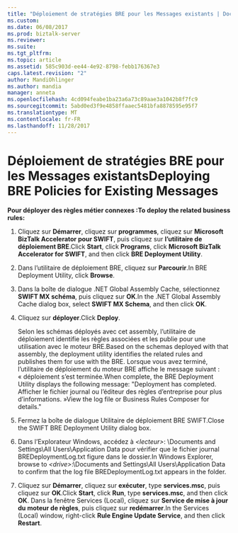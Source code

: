 ```yaml
---
title: "Déploiement de stratégies BRE pour les Messages existants | Documents Microsoft"
ms.custom: 
ms.date: 06/08/2017
ms.prod: biztalk-server
ms.reviewer: 
ms.suite: 
ms.tgt_pltfrm: 
ms.topic: article
ms.assetid: 585c903d-ee44-4e92-8798-febb176367e3
caps.latest.revision: "2"
author: MandiOhlinger
ms.author: mandia
manager: anneta
ms.openlocfilehash: 4cd094feabe1ba23a6a73c89aae3a1042b8f7fc9
ms.sourcegitcommit: 5abd0ed3f9e4858ffaaec5481bfa8878595e95f7
ms.translationtype: MT
ms.contentlocale: fr-FR
ms.lasthandoff: 11/28/2017
---
```

# <a name="deploying-bre-policies-for-existing-messages"></a><span data-ttu-id="d2c20-102">Déploiement de stratégies BRE pour les Messages existants</span><span class="sxs-lookup"><span data-stu-id="d2c20-102">Deploying BRE Policies for Existing Messages</span></span>
<span data-ttu-id="d2c20-103">**Pour déployer des règles métier connexes :**</span><span class="sxs-lookup"><span data-stu-id="d2c20-103">**To deploy the related business rules:**</span></span>  
  
1.  <span data-ttu-id="d2c20-104">Cliquez sur **Démarrer**, cliquez sur **programmes**, cliquez sur **Microsoft BizTalk Accelerator pour SWIFT**, puis cliquez sur **l’utilitaire de déploiement BRE**.</span><span class="sxs-lookup"><span data-stu-id="d2c20-104">Click **Start**, click **Programs**, click **Microsoft BizTalk Accelerator for SWIFT**, and then click **BRE Deployment Utility**.</span></span>  
  
2.  <span data-ttu-id="d2c20-105">Dans l’utilitaire de déploiement BRE, cliquez sur **Parcourir**.</span><span class="sxs-lookup"><span data-stu-id="d2c20-105">In BRE Deployment Utility, click **Browse**.</span></span>  
  
3.  <span data-ttu-id="d2c20-106">Dans la boîte de dialogue .NET Global Assembly Cache, sélectionnez **SWIFT MX schéma**, puis cliquez sur **OK**.</span><span class="sxs-lookup"><span data-stu-id="d2c20-106">In the .NET Global Assembly Cache dialog box, select **SWIFT MX Schema**, and then click **OK**.</span></span>  
  
4.  <span data-ttu-id="d2c20-107">Cliquez sur **déployer**.</span><span class="sxs-lookup"><span data-stu-id="d2c20-107">Click **Deploy**.</span></span>  
  
     <span data-ttu-id="d2c20-108">Selon les schémas déployés avec cet assembly, l’utilitaire de déploiement identifie les règles associées et les publie pour une utilisation avec le moteur BRE.</span><span class="sxs-lookup"><span data-stu-id="d2c20-108">Based on the schemas deployed with that assembly, the deployment utility identifies the related rules and publishes them for use with the BRE.</span></span> <span data-ttu-id="d2c20-109">Lorsque vous avez terminé, l’utilitaire de déploiement du moteur BRE affiche le message suivant : « déploiement s’est terminée.</span><span class="sxs-lookup"><span data-stu-id="d2c20-109">When complete, the BRE Deployment Utility displays the following message: "Deployment has completed.</span></span> <span data-ttu-id="d2c20-110">Afficher le fichier journal ou l’éditeur des règles d’entreprise pour plus d’informations. »</span><span class="sxs-lookup"><span data-stu-id="d2c20-110">View the log file or Business Rules Composer for details."</span></span>  
  
5.  <span data-ttu-id="d2c20-111">Fermez la boîte de dialogue Utilitaire de déploiement BRE SWIFT.</span><span class="sxs-lookup"><span data-stu-id="d2c20-111">Close the SWIFT BRE Deployment Utility dialog box.</span></span>  
  
6.  <span data-ttu-id="d2c20-112">Dans l’Explorateur Windows, accédez à  *\<lecteur\>*: \Documents and Settings\All Users\Application Data pour vérifier que le fichier journal BREDeploymentLog.txt figure dans le dossier.</span><span class="sxs-lookup"><span data-stu-id="d2c20-112">In Windows Explorer, browse to *\<drive\>*:\Documents and Settings\All Users\Application Data to confirm that the log file BREDeploymentLog.txt appears in the folder.</span></span>  
  
7.  <span data-ttu-id="d2c20-113">Cliquez sur **Démarrer**, cliquez sur **exécuter**, type **services.msc**, puis cliquez sur **OK**.</span><span class="sxs-lookup"><span data-stu-id="d2c20-113">Click **Start**, click **Run**, type **services.msc**, and then click **OK**.</span></span> <span data-ttu-id="d2c20-114">Dans la fenêtre Services (Local), cliquez sur **Service de mise à jour du moteur de règles**, puis cliquez sur **redémarrer**.</span><span class="sxs-lookup"><span data-stu-id="d2c20-114">In the Services (Local) window, right-click **Rule Engine Update Service**, and then click **Restart**.</span></span>